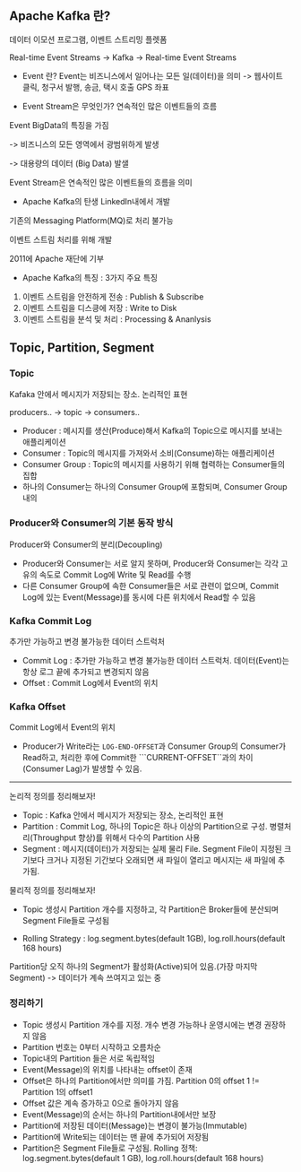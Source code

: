 
## Apache Kafka 란?
데이터 이모션 프로그램, 이벤트 스트리밍 플렛폼

Real-time Event Streams -> Kafka -> Real-time Event Streams 

- Event 란?
 Event는 비즈니스에서 일어나는 모든 일(데이터)을 의미
  -> 웹사이트 클릭, 청구서 발행, 송금, 택시 호출 GPS 좌표

- Event Stream은 무엇인가?
 연속적인 많은 이벤트들의 흐름

Event BigData의 특징을 가짐

 -> 비즈니스의 모든 영역에서 광범위하게 발생

 -> 대용량의 데이터 (Big Data) 발샐

 Event Stream은 연속적인 많은 이벤트들의 흐름을 의미

- Apache Kafka의 탄생 
LinkedIn내에서 개발

기존의 Messaging Platform(MQ)로 처리 불가능

이벤트 스트림 처리를 위해 개발

2011에 Apache 재단에 기부

- Apache Kafka의 특징 : 3가지 주요 특징
1. 이벤트 스트림을 안전하게 전송 : Publish & Subscribe
2. 이벤트 스트림을 디스킁에 저장 : Write to Disk
3. 이벤트 스트림을 분석 및 처리 : Processing & Ananlysis

## Topic, Partition, Segment

### Topic
Kafaka 안에서 메시지가 저장되는 장소. 논리적인 표현

producers.. -> topic -> consumers..

- Producer : 메시지를 생산(Produce)해서 Kafka의 Topic으로 메시지를 보내는 애플리케이션
- Consumer : Topic의 메시지를 가져와서 소비(Consume)하는 애플리케이션
- Consumer Group : Topic의 메시지를 사용하기 위해 협력하는 Consumer들의 집합
- 하나의 Consumer는 하나의 Consumer Group에 포함되며, Consumer Group내의 

### Producer와 Consumer의 기본 동작 방식
Producer와 Consumer의 분리(Decoupling)

- Producer와 Consumer는 서로 알지 못하며, Producer와 Consumer는 각각 고유의 속도로 Commit Log에 Write 및 Read를 수행
- 다른 Consumer Group에 속한 Consumer들은 서로 관련이 없으며, Commit Log에 있는 Event(Message)를 동시에 다른 위치에서 Read할 수 있음

### Kafka Commit Log
추가만 가능하고 변경 불가능한 데이터 스트럭처

- Commit Log : 추가만 가능하고 변경 불가능한 데이터 스트럭처. 데이터(Event)는 항상 로그 끝에 추가되고 변경되지 않음
- Offset : Commit Log에서 Event의 위치

### Kafka Offset
Commit Log에서 Event의 위치

- Producer가 Write라는 ```LOG-END-OFFSET```과 Consumer Group의 Consumer가 Read하고,
처리한 후에 Commit한 ```CURRENT-OFFSET``과의 차이(Consumer Lag)가 발생할 수 있음.

---

논리적 정의를 정리해보자!

- Topic : Kafka 안에서 메시지가 저장되는 장소, 논리적인 표현
- Partition : Commit Log, 하나의 Topic은 하나 이상의 Partition으로 구성. 병렬처리(Throughput 향상)를 위해서 다수의 Partition 사용
- Segment : 메시지(데이터)가 저장되는 실제 물리 File. Segment File이 지정된 크기보다 크거나 지정된 기간보다 오래되면 새 파일이 열리고 메시지는 새 파일에 추가됨.

물리적 정의를 정리해보자!

- Topic 생성시 Partition 개수를 지정하고, 각 Partition은 Broker들에 분산되며 Segment File들로 구성됨

- Rolling Strategy : log.segment.bytes(default 1GB), log.roll.hours(default 168 hours)

Partition당 오직 하나의 Segment가 활성화(Active)되어 있음.(가장 마지막 Segment)
-> 데이터가 계속 쓰여지고 있는 중

### 정리하기
- Topic 생성시 Partition 개수를 지정. 개수 변경 가능하나 운영시에는 변경 권장하지 않음
- Partition 번호는 0부터 시작하고 오름차순
- Topic내의 Partition 들은 서로 독립적임
- Event(Message)의 위치를 나타내는 offset이 존재
- Offset은 하나의 Partition에서만 의미를 가짐. Partition 0의 offset 1 != Partition 1의 offset1
- Offset 값은 계속 증가하고 0으로 돌아가지 않음
- Event(Message)의 순서는 하나의 Partition내에서만 보장
- Partition에 저장된 데이터(Message)는 변경이 불가능(Immutable)
- Partition에 Write되는 데이터는 맨 끝에 추가되어 저장됨
- Partition은 Segment File들로 구성됨. Rolling 정책: log.segment.bytes(default 1 GB), log.roll.hours(default 168 hours)
